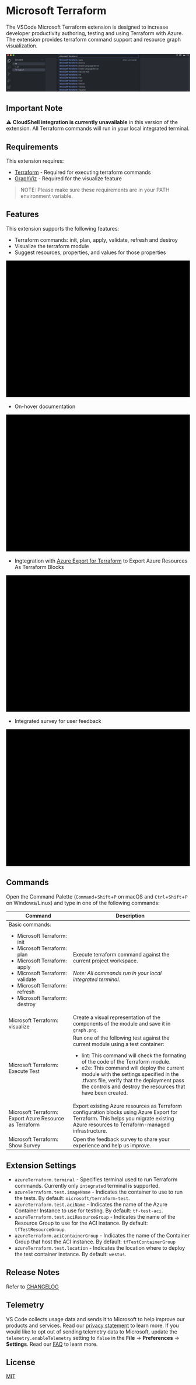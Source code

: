 # Microsoft Terraform

The VSCode Microsoft Terraform extension is designed to increase developer productivity authoring, testing and using Terraform with Azure. The extension provides terraform command support and resource graph visualization.

![overview](https://raw.githubusercontent.com/Azure/vscode-azureterraform/master/images/overview.png)

## Important Note
⚠️ **CloudShell integration is currently unavailable** in this version of the extension. All Terraform commands will run in your local integrated terminal.

## Requirements

This extension requires:

- [Terraform](https://www.terraform.io/downloads.html) - Required for executing terraform commands
- [GraphViz](http://www.graphviz.org) - Required for the visualize feature

> NOTE: Please make sure these requirements are in your PATH environment variable.

## Features

This extension supports the following features:

- Terraform commands: init, plan, apply, validate, refresh and destroy
- Visualize the terraform module
- Suggest resources, properties, and values for those properties

![demo](https://raw.githubusercontent.com/Azure/vscode-azureterraform/master/images/autocomplete.gif)

- On-hover documentation

![demo](https://raw.githubusercontent.com/Azure/vscode-azureterraform/master/images/autocomplete.gif)

- Ingtegration with [Azure Export for Terraform](https://learn.microsoft.com/en-us/azure/developer/terraform/azure-export-for-terraform/export-terraform-overview) to Export Azure Resources As Terraform Blocks

![demo](https://raw.githubusercontent.com/Azure/vscode-azureterraform/master/images/autocomplete.gif)

- Integrated survey for user feedback

![demo](https://raw.githubusercontent.com/Azure/vscode-azureterraform/master/images/autocomplete.gif)

## Commands

Open the Command Palette (`Command`+`Shift`+`P` on macOS and `Ctrl`+`Shift`+`P` on Windows/Linux) and type in one of the following commands:

<table>
  <thead>
  <tr>
    <th>Command</th>
    <th>Description</th>
  </tr>
  </thead>
  <tbody>
  <tr>
    <td width="35%">
      Basic commands:<br>
      <ul>
        <li>Microsoft Terraform: init</li>
        <li>Microsoft Terraform: plan</li>
        <li>Microsoft Terraform: apply</li>
        <li>Microsoft Terraform: validate</li>
        <li>Microsoft Terraform: refresh</li>
        <li>Microsoft Terraform: destroy</li>
      </ul>
    </td>
    <td>
      Execute terraform command against the current project workspace.
      <br><br>
      <em>Note: All commands run in your local integrated terminal.</em>
    </td>
  </tr>
  <tr>
    <td>Microsoft Terraform: visualize</td>
    <td>Create a visual representation of the components of the module and save it in <code>graph.png</code>.</td>
  </tr>
  <tr>
    <td>Microsoft Terraform: Execute Test</td>
    <td>
      Run one of the following test against the current module using a test container: <br>
      <ul>
        <li>lint: This command will check the formating of the code of the Terraform module.</li>
        <li>e2e: This command will deploy the current module with the settings specified in the .tfvars file, verify that the deployment pass the controls and destroy the resources that have been created.</li>
      </ul>
    </td>
  </tr>
  <tr>
    <td>Microsoft Terraform: Export Azure Resource as Terraform</td>
    <td>Export existing Azure resources as Terraform configuration blocks using Azure Export for Terraform. This helps you migrate existing Azure resources to Terraform-managed infrastructure.</td>
  </tr>
  <tr>
    <td>Microsoft Terraform: Show Survey</td>
    <td>Open the feedback survey to share your experience and help us improve.</td>
  </tr>
  </tbody>
</table>

## Extension Settings

- `azureTerraform.terminal` - Specifies terminal used to run Terraform commands. Currently only `integrated` terminal is supported.
- `azureTerraform.test.imageName` - Indicates the container to use to run the tests. By default: `microsoft/terraform-test`.
- `azureTerraform.test.aciName` - Indicates the name of the Azure Container Instance to use for testing. By default: `tf-test-aci`.
- `azureTerraform.test.aciResourceGroup` - Indicates the name of the Resource Group to use for the ACI instance. By default: `tfTestResourceGroup`.
- `azureTerraform.aciContainerGroup` - Indicates the name of the Container Group that host the ACI instance. By default: `tfTestContainerGroup`
- `azureTerraform.test.location` - Indicates the location where to deploy the test container instance. By default: `westus`.

## Release Notes

Refer to [CHANGELOG](CHANGELOG.md)

## Telemetry
VS Code collects usage data and sends it to Microsoft to help improve our products and services. Read our [privacy statement](https://go.microsoft.com/fwlink/?LinkID=528096&clcid=0x409) to learn more. If you would like to opt out of sending telemetry data to Microsoft, update the `telemetry.enableTelemetry` setting to `false` in the **File** -> **Preferences** -> **Settings**. Read our [FAQ](https://code.visualstudio.com/docs/supporting/faq#_how-to-disable-telemetry-reporting) to learn more.

## License
[MIT](LICENSE.md)
